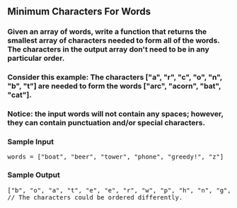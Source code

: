 ## Minimum Characters For Words

### Given an array of words, write a function that returns the smallest array of characters needed to form all of the words. The characters in the output array don't need to be in any particular order.

### Consider this example: The characters <span>["a", "r", "c", "o", "n", "b", "t"]</span> are needed to form the words <span>["arc", "acorn", "bat", "cat"]</span>.

### Notice: the input words will not contain any spaces; however, they can contain punctuation and/or special characters.

<h3>Sample Input</h3>
<pre><span class="CodeEditor-promptParameter">words</span> = ["boat", "beer", "tower", "phone", "greedy!", "z"]
</pre>

<h3>Sample Output</h3>
<pre>["b", "o", "a", "t", "e", "e", "r", "w", "p", "h", "n", "g", "d", "y", "!", "z"]
<span class="CodeEditor-promptComment">// The characters could be ordered differently.</span>
</pre>

